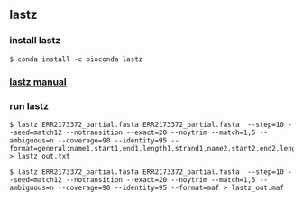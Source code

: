 ## lastz

### install lastz
```
$ conda install -c bioconda lastz
```

### [lastz manual](http://www.bx.psu.edu/miller_lab/dist/README.lastz-1.02.00/README.lastz-1.02.00a.html#ex_self)

### run lastz 
```
$ lastz ERR2173372_partial.fasta ERR2173372_partial.fasta  --step=10 --seed=match12 --notransition --exact=20 --noytrim --match=1,5 --ambiguous=n --coverage=90 --identity=95 --format=general:name1,start1,end1,length1,strand1,name2,start2,end2,length2,strand2  > lastz_out.txt

$ lastz ERR2173372_partial.fasta ERR2173372_partial.fasta  --step=10 --seed=match12 --notransition --exact=20 --noytrim --match=1,5 --ambiguous=n --coverage=90 --identity=95 --format=maf > lastz_out.maf
```


